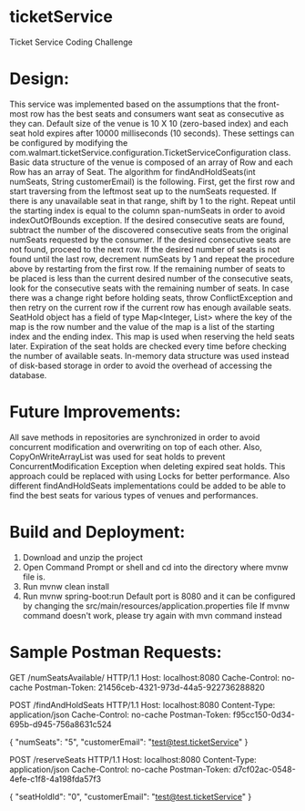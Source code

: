 # ticketService

Ticket Service Coding Challenge
# Design:
This service was implemented based on the assumptions that the front-most row has the best seats and consumers want seat as consecutive as they can. Default size of the venue is 10 X 10 (zero-based index) and each seat hold expires after 10000 milliseconds (10 seconds). These settings can be configured by modifying the com.walmart.ticketService.configuration.TicketServiceConfiguration class. 
Basic data structure of the venue is composed of an array of Row and each Row has an array of Seat. The algorithm for findAndHoldSeats(int numSeats, String customerEmail) is the following. First, get the first row and start traversing from the leftmost seat up to the numSeats requested. If there is any unavailable seat in that range, shift by 1 to the right. Repeat until the starting index is equal to the column span-numSeats in order to avoid indexOutOfBounds exception. If the desired consecutive seats are found, subtract the number of the discovered consecutive seats from the original numSeats requested by the consumer. If the desired consecutive seats are not found, proceed to the next row. If the desired number of seats is not found until the last row, decrement numSeats by 1 and repeat the procedure above by restarting from the first row. If the remaining number of seats to be placed is less than the current desired number of the consecutive seats, look for the consecutive seats with the remaining number of seats. In case there was a change right before holding seats, throw ConflictException and then retry on the current row if the current row has enough available seats. SeatHold object has a field of type Map<Integer, List<Point>> where the key of the map is the row number and the value of the map is a list of the starting index and the ending index. This map is used when reserving the held seats later. Expiration of the seat holds are checked every time before checking the number of available seats. In-memory data structure was used instead of disk-based storage in order to avoid the overhead of accessing the database.

# Future Improvements:
All save methods in repositories are synchronized in order to avoid concurrent modification and overwriting on top of each other. Also, CopyOnWriteArrayList was used for seat holds to prevent ConcurrentModification Exception when deleting expired seat holds. This approach could be replaced with using Locks for better performance.
Also different findAndHoldSeats implementations could be added to be able to find the best seats for various types of venues and performances.

# Build and Deployment:
1.	Download and unzip the project
2.	Open Command Prompt or shell and cd into the directory where mvnw file is.
3.	Run mvnw clean install
4.	Run mvnw spring-boot:run
Default port is 8080 and it can be configured by changing the src/main/resources/application.properties file
If mvnw command doesn't work, please try again with mvn command instead

# Sample Postman Requests:
GET /numSeatsAvailable/ HTTP/1.1
Host: localhost:8080
Cache-Control: no-cache
Postman-Token: 21456ceb-4321-973d-44a5-922736288820

POST /findAndHoldSeats HTTP/1.1
Host: localhost:8080
Content-Type: application/json
Cache-Control: no-cache
Postman-Token: f95cc150-0d34-695b-d945-756a8631c524

{
	"numSeats": "5",
	"customerEmail": "test@test.ticketService"
}

POST /reserveSeats HTTP/1.1
Host: localhost:8080
Content-Type: application/json
Cache-Control: no-cache
Postman-Token: d7cf02ac-0548-4efe-c1f8-4a198fda57f3

{
	"seatHoldId": "0",
	"customerEmail": "test@test.ticketService"
}
